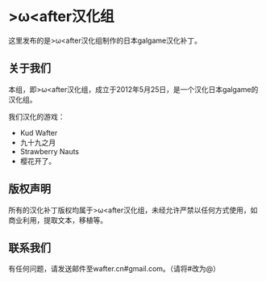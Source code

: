 # >ω<after汉化组
这里发布的是>ω<after汉化组制作的日本galgame汉化补丁。

## 关于我们
本组，即>ω<after汉化组，成立于2012年5月25日，是一个汉化日本galgame的汉化组。

我们汉化的游戏：
* Kud Wafter
* 九十九之月
* Strawberry Nauts
* 樱花开了。

## 版权声明
所有的汉化补丁版权均属于>ω<after汉化组，未经允许严禁以任何方式使用，如商业利用，提取文本，移植等。

## 联系我们
有任何问题，请发送邮件至wafter.cn#gmail.com。（请将#改为@）

